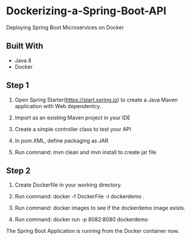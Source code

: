 # Dockerizing-a-Spring-Boot-API

Deploying Spring Boot Microservices on Docker

## Built With

- Java 8
- Docker

## Step 1

1. Open Spring Starter(https://start.spring.io) to create a Java Maven application with Web dependentcy.

2. Import as an existing Maven project in your IDE

3. Create a simple controller class to test your API

4. In pom.XML, define packaging as JAR

5. Run command: mvn clean and mvn install to create jar file

## Step 2

1. Create Dockerfile in your working directory.

2. Run command: docker -f DockerFile -t dockerdemo .

3. Run command: docker images to see if the dockerdemo image exists.

4. Run command: docker run -p 8082:8080 dockerdemo

The Spring Boot Application is running from the Docker container now.
